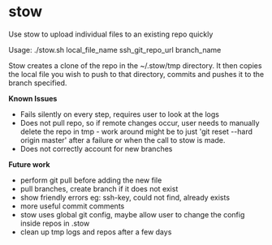 # stow
Use stow to upload individual files to an existing repo quickly

Usage: ./stow.sh local_file_name ssh_git_repo_url branch_name

Stow creates a clone of the repo in the ~/.stow/tmp directory.
It then copies the local file you wish to push to that directory, commits and pushes it to the branch specified.

**Known Issues**
- Fails silently on every step, requires user to look at the logs
- Does not pull repo, so if remote changes occur, user needs to manually delete the repo in tmp - work around might be to just 'git reset --hard origin master' after a failure or when the call to stow is made.
- Does not correctly account for new branches

**Future work**
- perform git pull before adding the new file
- pull branches, create branch if it does not exist
- show friendly errors eg: ssh-key, could not find, already exists
- more useful commit comments
- stow uses global git config, maybe allow user to change the config inside repos in .stow
- clean up tmp logs and repos after a few days 

